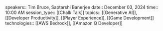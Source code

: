speakers:: Tim Bruce, Saptarshi Banerjee
  date:: December 03, 2024
  time:: 10:00 AM
  session_type:: [[Chalk Talk]] 
  topics:: [[Generative AI]], [[Developer Productivity]], [[Player Experience]], [[Game Development]]
  technologies:: [[AWS Bedrock]], [[Amazon Q Developer]]
